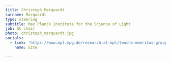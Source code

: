```yaml
---
title: Christoph Marquardt
surname: Marquardt
type: steering
subtitle: Max Planck Institute for the Science of Light
job: SC chair
photo: christoph_marquardt.jpg
socials:
  - link: 'https://www.mpl.mpg.de/research-at-mpl/leuchs-emeritus-group/people/?L=0'
    name: Site

---
```

